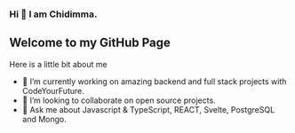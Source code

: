 ### Hi 👋 I am Chidimma. 
## Welcome to my GitHub Page

Here is a little bit about me

- 🔭 I’m currently working on amazing backend and full stack projects with CodeYourFuture.
- 👯 I’m looking to collaborate on open source projects.
- 💬 Ask me about Javascript & TypeScript, REACT, Svelte, PostgreSQL and Mongo.
